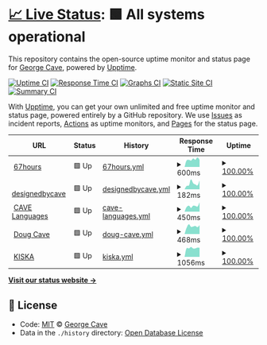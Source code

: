 # [📈 Live Status](https://designedbycave.co.uk): <!--live status--> **🟩 All systems operational**

This repository contains the open-source uptime monitor and status page for [George Cave](https://www.designedbycave.co.uk), powered by [Upptime](https://github.com/upptime/upptime).

[![Uptime CI](https://github.com/koj-co/upptime/workflows/Uptime%20CI/badge.svg)](https://github.com/koj-co/upptime/actions?query=workflow%3A%22Uptime+CI%22)
[![Response Time CI](https://github.com/koj-co/upptime/workflows/Response%20Time%20CI/badge.svg)](https://github.com/koj-co/upptime/actions?query=workflow%3A%22Response+Time+CI%22)
[![Graphs CI](https://github.com/koj-co/upptime/workflows/Graphs%20CI/badge.svg)](https://github.com/koj-co/upptime/actions?query=workflow%3A%22Graphs+CI%22)
[![Static Site CI](https://github.com/koj-co/upptime/workflows/Static%20Site%20CI/badge.svg)](https://github.com/koj-co/upptime/actions?query=workflow%3A%22Static+Site+CI%22)
[![Summary CI](https://github.com/koj-co/upptime/workflows/Summary%20CI/badge.svg)](https://github.com/koj-co/upptime/actions?query=workflow%3A%22Summary+CI%22)

With [Upptime](https://upptime.js.org), you can get your own unlimited and free uptime monitor and status page, powered entirely by a GitHub repository. We use [Issues](https://github.com/gcsalzburg/upptime/issues) as incident reports, [Actions](https://github.com/gcsalzburg/upptime/actions) as uptime monitors, and [Pages](https://designedbycave.co.uk) for the status page.

<!--start: status pages-->
<!-- This summary is generated by Upptime (https://github.com/upptime/upptime) -->
<!-- Do not edit this manually, your changes will be overwritten -->
<!-- prettier-ignore -->
| URL | Status | History | Response Time | Uptime |
| --- | ------ | ------- | ------------- | ------ |
| <img alt="" src="https://favicons.githubusercontent.com/www.67hours.co.uk" height="13"> [67hours](https://www.67hours.co.uk) | 🟩 Up | [67hours.yml](https://github.com/gcsalzburg/upptime/commits/master/history/67hours.yml) | <details><summary><img alt="Response time graph" src="./graphs/67hours/response-time-week.png" height="20"> 600ms</summary><br><a href="https://gcsalzburg.github.io/upptime/history/67hours"><img alt="Response time 572" src="https://img.shields.io/endpoint?url=https%3A%2F%2Fraw.githubusercontent.com%2Fgcsalzburg%2Fupptime%2Fmaster%2Fapi%2F67hours%2Fresponse-time.json"></a><br><a href="https://gcsalzburg.github.io/upptime/history/67hours"><img alt="24-hour response time 588" src="https://img.shields.io/endpoint?url=https%3A%2F%2Fraw.githubusercontent.com%2Fgcsalzburg%2Fupptime%2Fmaster%2Fapi%2F67hours%2Fresponse-time-day.json"></a><br><a href="https://gcsalzburg.github.io/upptime/history/67hours"><img alt="7-day response time 600" src="https://img.shields.io/endpoint?url=https%3A%2F%2Fraw.githubusercontent.com%2Fgcsalzburg%2Fupptime%2Fmaster%2Fapi%2F67hours%2Fresponse-time-week.json"></a><br><a href="https://gcsalzburg.github.io/upptime/history/67hours"><img alt="30-day response time 603" src="https://img.shields.io/endpoint?url=https%3A%2F%2Fraw.githubusercontent.com%2Fgcsalzburg%2Fupptime%2Fmaster%2Fapi%2F67hours%2Fresponse-time-month.json"></a><br><a href="https://gcsalzburg.github.io/upptime/history/67hours"><img alt="1-year response time 572" src="https://img.shields.io/endpoint?url=https%3A%2F%2Fraw.githubusercontent.com%2Fgcsalzburg%2Fupptime%2Fmaster%2Fapi%2F67hours%2Fresponse-time-year.json"></a></details> | <details><summary><a href="https://gcsalzburg.github.io/upptime/history/67hours">100.00%</a></summary><a href="https://gcsalzburg.github.io/upptime/history/67hours"><img alt="All-time uptime 99.97%" src="https://img.shields.io/endpoint?url=https%3A%2F%2Fraw.githubusercontent.com%2Fgcsalzburg%2Fupptime%2Fmaster%2Fapi%2F67hours%2Fuptime.json"></a><br><a href="https://gcsalzburg.github.io/upptime/history/67hours"><img alt="24-hour uptime 100.00%" src="https://img.shields.io/endpoint?url=https%3A%2F%2Fraw.githubusercontent.com%2Fgcsalzburg%2Fupptime%2Fmaster%2Fapi%2F67hours%2Fuptime-day.json"></a><br><a href="https://gcsalzburg.github.io/upptime/history/67hours"><img alt="7-day uptime 100.00%" src="https://img.shields.io/endpoint?url=https%3A%2F%2Fraw.githubusercontent.com%2Fgcsalzburg%2Fupptime%2Fmaster%2Fapi%2F67hours%2Fuptime-week.json"></a><br><a href="https://gcsalzburg.github.io/upptime/history/67hours"><img alt="30-day uptime 100.00%" src="https://img.shields.io/endpoint?url=https%3A%2F%2Fraw.githubusercontent.com%2Fgcsalzburg%2Fupptime%2Fmaster%2Fapi%2F67hours%2Fuptime-month.json"></a><br><a href="https://gcsalzburg.github.io/upptime/history/67hours"><img alt="1-year uptime 99.97%" src="https://img.shields.io/endpoint?url=https%3A%2F%2Fraw.githubusercontent.com%2Fgcsalzburg%2Fupptime%2Fmaster%2Fapi%2F67hours%2Fuptime-year.json"></a></details>
| <img alt="" src="https://favicons.githubusercontent.com/www.designedbycave.co.uk" height="13"> [designedbycave](https://www.designedbycave.co.uk) | 🟩 Up | [designedbycave.yml](https://github.com/gcsalzburg/upptime/commits/master/history/designedbycave.yml) | <details><summary><img alt="Response time graph" src="./graphs/designedbycave/response-time-week.png" height="20"> 182ms</summary><br><a href="https://gcsalzburg.github.io/upptime/history/designedbycave"><img alt="Response time 199" src="https://img.shields.io/endpoint?url=https%3A%2F%2Fraw.githubusercontent.com%2Fgcsalzburg%2Fupptime%2Fmaster%2Fapi%2Fdesignedbycave%2Fresponse-time.json"></a><br><a href="https://gcsalzburg.github.io/upptime/history/designedbycave"><img alt="24-hour response time 179" src="https://img.shields.io/endpoint?url=https%3A%2F%2Fraw.githubusercontent.com%2Fgcsalzburg%2Fupptime%2Fmaster%2Fapi%2Fdesignedbycave%2Fresponse-time-day.json"></a><br><a href="https://gcsalzburg.github.io/upptime/history/designedbycave"><img alt="7-day response time 182" src="https://img.shields.io/endpoint?url=https%3A%2F%2Fraw.githubusercontent.com%2Fgcsalzburg%2Fupptime%2Fmaster%2Fapi%2Fdesignedbycave%2Fresponse-time-week.json"></a><br><a href="https://gcsalzburg.github.io/upptime/history/designedbycave"><img alt="30-day response time 218" src="https://img.shields.io/endpoint?url=https%3A%2F%2Fraw.githubusercontent.com%2Fgcsalzburg%2Fupptime%2Fmaster%2Fapi%2Fdesignedbycave%2Fresponse-time-month.json"></a><br><a href="https://gcsalzburg.github.io/upptime/history/designedbycave"><img alt="1-year response time 199" src="https://img.shields.io/endpoint?url=https%3A%2F%2Fraw.githubusercontent.com%2Fgcsalzburg%2Fupptime%2Fmaster%2Fapi%2Fdesignedbycave%2Fresponse-time-year.json"></a></details> | <details><summary><a href="https://gcsalzburg.github.io/upptime/history/designedbycave">100.00%</a></summary><a href="https://gcsalzburg.github.io/upptime/history/designedbycave"><img alt="All-time uptime 99.92%" src="https://img.shields.io/endpoint?url=https%3A%2F%2Fraw.githubusercontent.com%2Fgcsalzburg%2Fupptime%2Fmaster%2Fapi%2Fdesignedbycave%2Fuptime.json"></a><br><a href="https://gcsalzburg.github.io/upptime/history/designedbycave"><img alt="24-hour uptime 100.00%" src="https://img.shields.io/endpoint?url=https%3A%2F%2Fraw.githubusercontent.com%2Fgcsalzburg%2Fupptime%2Fmaster%2Fapi%2Fdesignedbycave%2Fuptime-day.json"></a><br><a href="https://gcsalzburg.github.io/upptime/history/designedbycave"><img alt="7-day uptime 100.00%" src="https://img.shields.io/endpoint?url=https%3A%2F%2Fraw.githubusercontent.com%2Fgcsalzburg%2Fupptime%2Fmaster%2Fapi%2Fdesignedbycave%2Fuptime-week.json"></a><br><a href="https://gcsalzburg.github.io/upptime/history/designedbycave"><img alt="30-day uptime 99.89%" src="https://img.shields.io/endpoint?url=https%3A%2F%2Fraw.githubusercontent.com%2Fgcsalzburg%2Fupptime%2Fmaster%2Fapi%2Fdesignedbycave%2Fuptime-month.json"></a><br><a href="https://gcsalzburg.github.io/upptime/history/designedbycave"><img alt="1-year uptime 99.92%" src="https://img.shields.io/endpoint?url=https%3A%2F%2Fraw.githubusercontent.com%2Fgcsalzburg%2Fupptime%2Fmaster%2Fapi%2Fdesignedbycave%2Fuptime-year.json"></a></details>
| <img alt="" src="https://favicons.githubusercontent.com/www.cavelanguages.co.uk" height="13"> [CAVE Languages](https://www.cavelanguages.co.uk) | 🟩 Up | [cave-languages.yml](https://github.com/gcsalzburg/upptime/commits/master/history/cave-languages.yml) | <details><summary><img alt="Response time graph" src="./graphs/cave-languages/response-time-week.png" height="20"> 450ms</summary><br><a href="https://gcsalzburg.github.io/upptime/history/cave-languages"><img alt="Response time 413" src="https://img.shields.io/endpoint?url=https%3A%2F%2Fraw.githubusercontent.com%2Fgcsalzburg%2Fupptime%2Fmaster%2Fapi%2Fcave-languages%2Fresponse-time.json"></a><br><a href="https://gcsalzburg.github.io/upptime/history/cave-languages"><img alt="24-hour response time 349" src="https://img.shields.io/endpoint?url=https%3A%2F%2Fraw.githubusercontent.com%2Fgcsalzburg%2Fupptime%2Fmaster%2Fapi%2Fcave-languages%2Fresponse-time-day.json"></a><br><a href="https://gcsalzburg.github.io/upptime/history/cave-languages"><img alt="7-day response time 450" src="https://img.shields.io/endpoint?url=https%3A%2F%2Fraw.githubusercontent.com%2Fgcsalzburg%2Fupptime%2Fmaster%2Fapi%2Fcave-languages%2Fresponse-time-week.json"></a><br><a href="https://gcsalzburg.github.io/upptime/history/cave-languages"><img alt="30-day response time 430" src="https://img.shields.io/endpoint?url=https%3A%2F%2Fraw.githubusercontent.com%2Fgcsalzburg%2Fupptime%2Fmaster%2Fapi%2Fcave-languages%2Fresponse-time-month.json"></a><br><a href="https://gcsalzburg.github.io/upptime/history/cave-languages"><img alt="1-year response time 413" src="https://img.shields.io/endpoint?url=https%3A%2F%2Fraw.githubusercontent.com%2Fgcsalzburg%2Fupptime%2Fmaster%2Fapi%2Fcave-languages%2Fresponse-time-year.json"></a></details> | <details><summary><a href="https://gcsalzburg.github.io/upptime/history/cave-languages">100.00%</a></summary><a href="https://gcsalzburg.github.io/upptime/history/cave-languages"><img alt="All-time uptime 99.97%" src="https://img.shields.io/endpoint?url=https%3A%2F%2Fraw.githubusercontent.com%2Fgcsalzburg%2Fupptime%2Fmaster%2Fapi%2Fcave-languages%2Fuptime.json"></a><br><a href="https://gcsalzburg.github.io/upptime/history/cave-languages"><img alt="24-hour uptime 100.00%" src="https://img.shields.io/endpoint?url=https%3A%2F%2Fraw.githubusercontent.com%2Fgcsalzburg%2Fupptime%2Fmaster%2Fapi%2Fcave-languages%2Fuptime-day.json"></a><br><a href="https://gcsalzburg.github.io/upptime/history/cave-languages"><img alt="7-day uptime 100.00%" src="https://img.shields.io/endpoint?url=https%3A%2F%2Fraw.githubusercontent.com%2Fgcsalzburg%2Fupptime%2Fmaster%2Fapi%2Fcave-languages%2Fuptime-week.json"></a><br><a href="https://gcsalzburg.github.io/upptime/history/cave-languages"><img alt="30-day uptime 100.00%" src="https://img.shields.io/endpoint?url=https%3A%2F%2Fraw.githubusercontent.com%2Fgcsalzburg%2Fupptime%2Fmaster%2Fapi%2Fcave-languages%2Fuptime-month.json"></a><br><a href="https://gcsalzburg.github.io/upptime/history/cave-languages"><img alt="1-year uptime 99.97%" src="https://img.shields.io/endpoint?url=https%3A%2F%2Fraw.githubusercontent.com%2Fgcsalzburg%2Fupptime%2Fmaster%2Fapi%2Fcave-languages%2Fuptime-year.json"></a></details>
| <img alt="" src="https://favicons.githubusercontent.com/www.dougcave.co.uk" height="13"> [Doug Cave](https://www.dougcave.co.uk) | 🟩 Up | [doug-cave.yml](https://github.com/gcsalzburg/upptime/commits/master/history/doug-cave.yml) | <details><summary><img alt="Response time graph" src="./graphs/doug-cave/response-time-week.png" height="20"> 468ms</summary><br><a href="https://gcsalzburg.github.io/upptime/history/doug-cave"><img alt="Response time 486" src="https://img.shields.io/endpoint?url=https%3A%2F%2Fraw.githubusercontent.com%2Fgcsalzburg%2Fupptime%2Fmaster%2Fapi%2Fdoug-cave%2Fresponse-time.json"></a><br><a href="https://gcsalzburg.github.io/upptime/history/doug-cave"><img alt="24-hour response time 421" src="https://img.shields.io/endpoint?url=https%3A%2F%2Fraw.githubusercontent.com%2Fgcsalzburg%2Fupptime%2Fmaster%2Fapi%2Fdoug-cave%2Fresponse-time-day.json"></a><br><a href="https://gcsalzburg.github.io/upptime/history/doug-cave"><img alt="7-day response time 468" src="https://img.shields.io/endpoint?url=https%3A%2F%2Fraw.githubusercontent.com%2Fgcsalzburg%2Fupptime%2Fmaster%2Fapi%2Fdoug-cave%2Fresponse-time-week.json"></a><br><a href="https://gcsalzburg.github.io/upptime/history/doug-cave"><img alt="30-day response time 492" src="https://img.shields.io/endpoint?url=https%3A%2F%2Fraw.githubusercontent.com%2Fgcsalzburg%2Fupptime%2Fmaster%2Fapi%2Fdoug-cave%2Fresponse-time-month.json"></a><br><a href="https://gcsalzburg.github.io/upptime/history/doug-cave"><img alt="1-year response time 486" src="https://img.shields.io/endpoint?url=https%3A%2F%2Fraw.githubusercontent.com%2Fgcsalzburg%2Fupptime%2Fmaster%2Fapi%2Fdoug-cave%2Fresponse-time-year.json"></a></details> | <details><summary><a href="https://gcsalzburg.github.io/upptime/history/doug-cave">100.00%</a></summary><a href="https://gcsalzburg.github.io/upptime/history/doug-cave"><img alt="All-time uptime 99.90%" src="https://img.shields.io/endpoint?url=https%3A%2F%2Fraw.githubusercontent.com%2Fgcsalzburg%2Fupptime%2Fmaster%2Fapi%2Fdoug-cave%2Fuptime.json"></a><br><a href="https://gcsalzburg.github.io/upptime/history/doug-cave"><img alt="24-hour uptime 100.00%" src="https://img.shields.io/endpoint?url=https%3A%2F%2Fraw.githubusercontent.com%2Fgcsalzburg%2Fupptime%2Fmaster%2Fapi%2Fdoug-cave%2Fuptime-day.json"></a><br><a href="https://gcsalzburg.github.io/upptime/history/doug-cave"><img alt="7-day uptime 100.00%" src="https://img.shields.io/endpoint?url=https%3A%2F%2Fraw.githubusercontent.com%2Fgcsalzburg%2Fupptime%2Fmaster%2Fapi%2Fdoug-cave%2Fuptime-week.json"></a><br><a href="https://gcsalzburg.github.io/upptime/history/doug-cave"><img alt="30-day uptime 99.90%" src="https://img.shields.io/endpoint?url=https%3A%2F%2Fraw.githubusercontent.com%2Fgcsalzburg%2Fupptime%2Fmaster%2Fapi%2Fdoug-cave%2Fuptime-month.json"></a><br><a href="https://gcsalzburg.github.io/upptime/history/doug-cave"><img alt="1-year uptime 99.90%" src="https://img.shields.io/endpoint?url=https%3A%2F%2Fraw.githubusercontent.com%2Fgcsalzburg%2Fupptime%2Fmaster%2Fapi%2Fdoug-cave%2Fuptime-year.json"></a></details>
| <img alt="" src="https://favicons.githubusercontent.com/www.kiska.com" height="13"> [KISKA](https://www.kiska.com) | 🟩 Up | [kiska.yml](https://github.com/gcsalzburg/upptime/commits/master/history/kiska.yml) | <details><summary><img alt="Response time graph" src="./graphs/kiska/response-time-week.png" height="20"> 1056ms</summary><br><a href="https://gcsalzburg.github.io/upptime/history/kiska"><img alt="Response time 1053" src="https://img.shields.io/endpoint?url=https%3A%2F%2Fraw.githubusercontent.com%2Fgcsalzburg%2Fupptime%2Fmaster%2Fapi%2Fkiska%2Fresponse-time.json"></a><br><a href="https://gcsalzburg.github.io/upptime/history/kiska"><img alt="24-hour response time 1021" src="https://img.shields.io/endpoint?url=https%3A%2F%2Fraw.githubusercontent.com%2Fgcsalzburg%2Fupptime%2Fmaster%2Fapi%2Fkiska%2Fresponse-time-day.json"></a><br><a href="https://gcsalzburg.github.io/upptime/history/kiska"><img alt="7-day response time 1056" src="https://img.shields.io/endpoint?url=https%3A%2F%2Fraw.githubusercontent.com%2Fgcsalzburg%2Fupptime%2Fmaster%2Fapi%2Fkiska%2Fresponse-time-week.json"></a><br><a href="https://gcsalzburg.github.io/upptime/history/kiska"><img alt="30-day response time 1038" src="https://img.shields.io/endpoint?url=https%3A%2F%2Fraw.githubusercontent.com%2Fgcsalzburg%2Fupptime%2Fmaster%2Fapi%2Fkiska%2Fresponse-time-month.json"></a><br><a href="https://gcsalzburg.github.io/upptime/history/kiska"><img alt="1-year response time 1053" src="https://img.shields.io/endpoint?url=https%3A%2F%2Fraw.githubusercontent.com%2Fgcsalzburg%2Fupptime%2Fmaster%2Fapi%2Fkiska%2Fresponse-time-year.json"></a></details> | <details><summary><a href="https://gcsalzburg.github.io/upptime/history/kiska">100.00%</a></summary><a href="https://gcsalzburg.github.io/upptime/history/kiska"><img alt="All-time uptime 99.93%" src="https://img.shields.io/endpoint?url=https%3A%2F%2Fraw.githubusercontent.com%2Fgcsalzburg%2Fupptime%2Fmaster%2Fapi%2Fkiska%2Fuptime.json"></a><br><a href="https://gcsalzburg.github.io/upptime/history/kiska"><img alt="24-hour uptime 100.00%" src="https://img.shields.io/endpoint?url=https%3A%2F%2Fraw.githubusercontent.com%2Fgcsalzburg%2Fupptime%2Fmaster%2Fapi%2Fkiska%2Fuptime-day.json"></a><br><a href="https://gcsalzburg.github.io/upptime/history/kiska"><img alt="7-day uptime 100.00%" src="https://img.shields.io/endpoint?url=https%3A%2F%2Fraw.githubusercontent.com%2Fgcsalzburg%2Fupptime%2Fmaster%2Fapi%2Fkiska%2Fuptime-week.json"></a><br><a href="https://gcsalzburg.github.io/upptime/history/kiska"><img alt="30-day uptime 99.90%" src="https://img.shields.io/endpoint?url=https%3A%2F%2Fraw.githubusercontent.com%2Fgcsalzburg%2Fupptime%2Fmaster%2Fapi%2Fkiska%2Fuptime-month.json"></a><br><a href="https://gcsalzburg.github.io/upptime/history/kiska"><img alt="1-year uptime 99.93%" src="https://img.shields.io/endpoint?url=https%3A%2F%2Fraw.githubusercontent.com%2Fgcsalzburg%2Fupptime%2Fmaster%2Fapi%2Fkiska%2Fuptime-year.json"></a></details>

<!--end: status pages-->

[**Visit our status website →**](https://designedbycave.co.uk)

## 📄 License

- Code: [MIT](./LICENSE) © [George Cave](https://www.designedbycave.co.uk)
- Data in the `./history` directory: [Open Database License](https://opendatacommons.org/licenses/odbl/1-0/)
